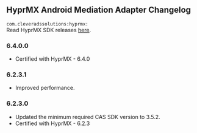## HyprMX Android Mediation Adapter Changelog
`com.cleveradssolutions:hyprmx:`  
Read HyprMX SDK releases [here](https://documentation.hyprmx.com/android-sdk/).

### 6.4.0.0
- Certified with HyprMX - 6.4.0

### 6.2.3.1
- Improved performance.

### 6.2.3.0
- Updated the minimum required CAS SDK version to 3.5.2.
- Certified with HyprMX - 6.2.3